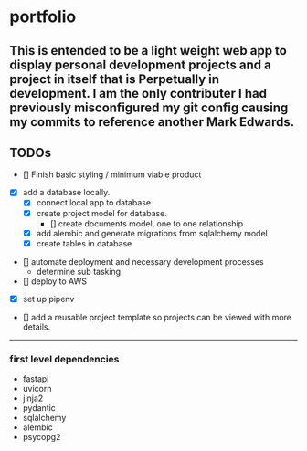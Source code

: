 # portfolio
This is entended to be a light weight web app to display personal development projects and a project in itself that is Perpetually in development.
I am the only contributer I had previously misconfigured my git config causing my commits to reference another Mark Edwards.
---

## TODOs
- [] Finish basic styling / minimum viable product
- [x] add a database locally.
    - [x] connect local app to database
    - [x] create project model for database. 
        - [] create documents model, one to one relationship
    - [x] add alembic and generate migrations from sqlalchemy model
    - [x] create tables in database

- [] automate deployment and necessary development processes
    - determine sub tasking
- [] deploy to AWS
- [x] set up pipenv
- [] add a reusable project template so projects can be viewed with more details.
---

### first level dependencies
- fastapi
- uvicorn
- jinja2
- pydantic
- sqlalchemy
- alembic
- psycopg2
